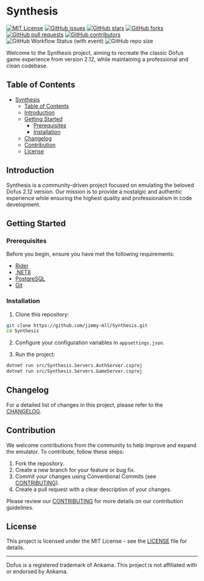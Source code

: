 # Synthesis

[![MIT License](https://img.shields.io/badge/license-MIT-blue.svg)](LICENSE)
[![GitHub issues](https://img.shields.io/github/issues/jimmy-mll/Synthesis)](https://github.com/jimmy-mll/Synthesis/issues)
[![GitHub stars](https://img.shields.io/github/stars/jimmy-mll/Synthesis)](https://github.com/jimmy-mll/Synthesis/stargazers)
[![GitHub forks](https://img.shields.io/github/forks/jimmy-mll/Synthesis)](https://github.com/jimmy-mll/Synthesis/network)
[![GitHub pull requests](https://img.shields.io/github/issues-pr/jimmy-mll/Synthesis)](https://github.com/jimmy-mll/Synthesis/pulls)
[![GitHub contributors](https://img.shields.io/github/contributors/jimmy-mll/Synthesis)](https://github.com/jimmy-mll/Synthesis/graphs/contributors)
![GitHub Workflow Status (with event)](https://img.shields.io/github/actions/workflow/status/jimmy-mll/Synthesis/dotnet.yml)
![GitHub repo size](https://img.shields.io/github/repo-size/jimmy-mll/Synthesis)

Welcome to the Synthesis project, aiming to recreate the classic Dofus game experience from version 2.12, while maintaining a professional and clean codebase.

## Table of Contents

- [Synthesis](#synthesis)
  - [Table of Contents](#table-of-contents)
  - [Introduction](#introduction)
  - [Getting Started](#getting-started)
    - [Prerequisites](#prerequisites)
    - [Installation](#installation)
  - [Changelog](#changelog)
  - [Contribution](#contribution)
  - [License](#license)

## Introduction

Synthesis is a community-driven project focused on emulating the beloved Dofus 2.12 version. Our mission is to provide a nostalgic and authentic experience while ensuring the highest quality and professionalism in code development.

## Getting Started

### Prerequisites

Before you begin, ensure you have met the following requirements:

- [Rider](https://www.jetbrains.com/rider)
- [.NET8](https://dotnet.microsoft.com/en-us/download/dotnet/8.0)
- [PostgreSQL](https://www.postgresql.org/download)
- [Git](https://git-scm.com/downloads)

### Installation

1. Clone this repository:

```sh
git clone https://github.com/jimmy-mll/Synthesis.git
cd Synthesis
```

2. Configure your configuration variables in `appsettings.json`.

3. Run the project:

```sh
dotnet run src/Synthesis.Servers.AuthServer.csproj
dotnet run src/Synthesis.Servers.GameServer.csproj
```

## Changelog

For a detailed list of changes in this project, please refer to the [CHANGELOG](CHANGELOG.md).

## Contribution

We welcome contributions from the community to help improve and expand the emulator. To contribute, follow these steps:

1. Fork the repository.
2. Create a new branch for your feature or bug fix.
3. Commit your changes using Conventional Commits (see [CONTRIBUTING](CONTRIBUTING.md)).
4. Create a pull request with a clear description of your changes.

Please review our [CONTRIBUTING](CONTRIBUTING.md) for more details on our contribution guidelines.

## License

This project is licensed under the MIT License - see the [LICENSE](LICENSE) file for details.

---

Dofus is a registered trademark of Ankama. This project is not affiliated with or endorsed by Ankama.
